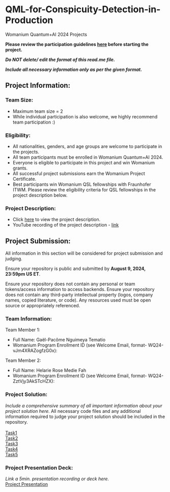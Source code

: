 # QML-for-Conspicuity-Detection-in-Production
Womanium Quantum+AI 2024 Projects

**Please review the participation guidelines [here](https://github.com/womanium-quantum/Quantum-AI-2024) before starting the project.**

_**Do NOT delete/ edit the format of this read.me file.**_

_**Include all necessary information only as per the given format.**_

## Project Information:

### Team Size:
  - Maximum team size = 2
  - While individual participation is also welcome, we highly recommend team participation :)

### Eligibility:
  - All nationalities, genders, and age groups are welcome to participate in the projects.
  - All team participants must be enrolled in Womanium Quantum+AI 2024.
  - Everyone is eligible to participate in this project and win Womanium grants.
  - All successful project submissions earn the Womanium Project Certificate.
  - Best participants win Womanium QSL fellowships with Fraunhofer ITWM. Please review the eligibility criteria for QSL fellowships in the project description below.

### Project Description:
  - Click [here](https://drive.google.com/file/d/1AcctFeXjchtEhYzPUsHpP_b4HGlI4kq9/view?usp=sharing) to view the project description.
  - YouTube recording of the project description - [link](https://youtu.be/Ac1ihFcTRTc?si=i6AIVfQQh8ymYQYp)

## Project Submission:
All information in this section will be considered for project submission and judging.

Ensure your repository is public and submitted by **August 9, 2024, 23:59pm US ET**.

Ensure your repository does not contain any personal or team tokens/access information to access backends. Ensure your repository does not contain any third-party intellectual property (logos, company names, copied literature, or code). Any resources used must be open source or appropriately referenced.

### Team Information:
Team Member 1:
 - Full Name: Gaël-Pacôme Nguimeya Tematio
 - Womanium Program Enrollment ID (see Welcome Email, format- WQ24-vJm4XRAZogfzG0x):


Team Member 2:
 - Full Name: Helarie Rose Medie Fah
 - Womanium Program Enrollment ID (see Welcome Email, format- WQ24-ZztVjy3AkSTcHZX):


### Project Solution:
_Include a comprehensive summary of all important information about your project solution here._
All necessary code files and any additional information required to judge your project solution should be included in the repository. <br><br>
[Task1](https://github.com/Pacomegnt/QML-for-Conspicuity-Detection-in-Production/blob/main/Task1_womanium_project.ipynb) <br>
[Task2](https://github.com/Pacomegnt/QML-for-Conspicuity-Detection-in-Production/blob/main/Task2_womanium_project.ipynb) <br>
[Task3](https://github.com/Pacomegnt/QML-for-Conspicuity-Detection-in-Production/blob/main/Task3_womanium_project.ipynb) <br>
[Task4](https://github.com/Pacomegnt/QML-for-Conspicuity-Detection-in-Production/blob/main/Task4_womanium_project.ipynb) <br>
[Task5](https://github.com/Pacomegnt/QML-for-Conspicuity-Detection-in-Production/blob/main/Task5_womanium_project.ipynb)

### Project Presentation Deck:
_Link a 5min. presentation recording or deck here._<br>
[Project Presentation](https://github.com/Pacomegnt/QML-for-Conspicuity-Detection-in-Production/blob/main/WQ24_final_project_presentation.pptx)

